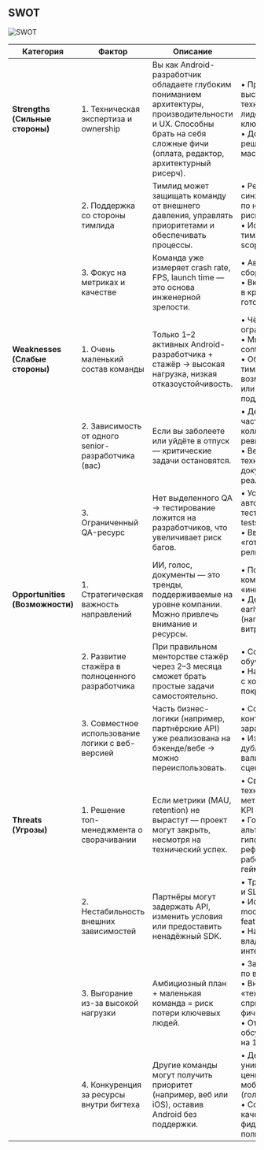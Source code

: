 ## SWOT

![SWOT](https://www.google.com/url?sa=i&url=https%3A%2F%2Fkaiten.ru%2Fblog%2Fswot-analiz%2F&psig=AOvVaw19OAo1El9BQsU16YExFYjW&ust=1761460717527000&source=images&cd=vfe&opi=89978449&ved=0CBUQjRxqFwoTCIi-8NTevpADFQAAAAAdAAAAABAE)

| Категория | Фактор | Описание | Действия |
|----------|--------|----------|----------|
| **Strengths (Сильные стороны)** | 1. Техническая экспертиза и ownership | Вы как Android-разработчик обладаете глубоким пониманием архитектуры, производительности и UX. Способны брать на себя сложные фичи (оплата, редактор, архитектурный рисерч). | • Продолжать выступать техническим лидером по ключевым модулям<br>• Документировать решения для масштабируемости |
| | 2. Поддержка со стороны тимлида | Тимлид может защищать команду от внешнего давления, управлять приоритетами и обеспечивать процессы. | • Регулярно синхронизироваться по нагрузке и рискам<br>• Использовать тимлида как щит от scope creep |
| | 3. Фокус на метриках и качестве | Команда уже измеряет crash rate, FPS, launch time — это основа инженерной зрелости. | • Автоматизировать сбор метрик в CI/CD<br>• Включать метрики в критерии готовности фичи |
| **Weaknesses (Слабые стороны)** | 1. Очень маленький состав команды | Только 1–2 активных Android-разработчика + стажёр → высокая нагрузка, низкая отказоустойчивость. | • Чётко ограничивать scope<br>• Минимизировать context switching<br>• Обсуждать с тимлидом возможность найма или временной поддержки |
| | 2. Зависимость от одного senior-разработчика (вас) | Если вы заболеете или уйдёте в отпуск — критические задачи остановятся. | • Делегировать часть ownership коллеге/стажёру (с ревью)<br>• Вести техническую документацию в реальном времени |
| | 3. Ограниченный QA-ресурс | Нет выделенного QA → тестирование ложится на разработчиков, что увеличивает риск багов. | • Усилить автоматизацию (UI-тесты, screenshot tests)<br>• Ввести чек-лист «готовности к релизу» |
| **Opportunities (Возможности)** | 1. Стратегическая важность направлений | ИИ, голос, документы — это тренды, поддерживаемые на уровне компании. Можно привлечь внимание и ресурсы. | • Позиционировать команду как «инновационную»<br>• Демонстрировать early wins (например, PoC ИИ-витрины) |
| | 2. Развитие стажёра в полноценного разработчика | При правильном менторстве стажёр через 2–3 месяца сможет брать простые задачи самостоятельно. | • Составить план обучения<br>• Начинать с UI-фич с хорошим покрытием тестами |
| | 3. Совместное использование логики с веб-версией | Часть бизнес-логики (например, партнёрские API) уже реализована на бэкенде/вебе → можно переиспользовать. | • Согласовать контракты API заранее<br>• Избегать дублирования валидации и сценариев |
| **Threats (Угрозы)** | 1. Решение топ-менеджмента о сворачивании | Если метрики (MAU, retention) не вырастут — проект могут закрыть, несмотря на технический успех. | • Связать технические метрики с бизнес-KPI<br>• Готовить альтернативные гипотезы («если рефералка не работает — пробуем геймификацию») |
| | 2. Нестабильность внешних зависимостей | Партнёры могут задержать API, изменить условия или предоставить ненадёжный SDK. | • Требовать sandbox и SLA<br>• Использовать mock-режим и feature flags<br>• Назначить владельца интеграции |
| | 3. Выгорание из-за высокой нагрузки | Амбициозный план + маленькая команда = риск потери ключевых людей. | • Запретить работу по выходным<br>• Внедрить «технические спринты» без новых фич<br>• Открыто обсуждать нагрузку на 1:1 |
| | 4. Конкуренция за ресурсы внутри бигтеха | Другие команды могут получить приоритет (например, веб или iOS), оставив Android без поддержки. | • Демонстрировать уникальную ценность мобильного опыта (голос, push, offline)<br>• Собирать качественный фидбэк от пользователей |
